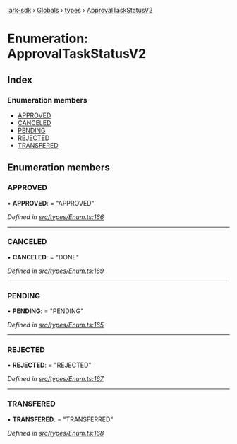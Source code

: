 [lark-sdk](../README.md) › [Globals](../globals.md) › [types](../modules/types.md) › [ApprovalTaskStatusV2](types.approvaltaskstatusv2.md)

# Enumeration: ApprovalTaskStatusV2

## Index

### Enumeration members

* [APPROVED](types.approvaltaskstatusv2.md#approved)
* [CANCELED](types.approvaltaskstatusv2.md#canceled)
* [PENDING](types.approvaltaskstatusv2.md#pending)
* [REJECTED](types.approvaltaskstatusv2.md#rejected)
* [TRANSFERED](types.approvaltaskstatusv2.md#transfered)

## Enumeration members

###  APPROVED

• **APPROVED**: = "APPROVED"

*Defined in [src/types/Enum.ts:166](https://github.com/TbhT/lark-sdk/blob/e3605bb/src/types/Enum.ts#L166)*

___

###  CANCELED

• **CANCELED**: = "DONE"

*Defined in [src/types/Enum.ts:169](https://github.com/TbhT/lark-sdk/blob/e3605bb/src/types/Enum.ts#L169)*

___

###  PENDING

• **PENDING**: = "PENDING"

*Defined in [src/types/Enum.ts:165](https://github.com/TbhT/lark-sdk/blob/e3605bb/src/types/Enum.ts#L165)*

___

###  REJECTED

• **REJECTED**: = "REJECTED"

*Defined in [src/types/Enum.ts:167](https://github.com/TbhT/lark-sdk/blob/e3605bb/src/types/Enum.ts#L167)*

___

###  TRANSFERED

• **TRANSFERED**: = "TRANSFERRED"

*Defined in [src/types/Enum.ts:168](https://github.com/TbhT/lark-sdk/blob/e3605bb/src/types/Enum.ts#L168)*

